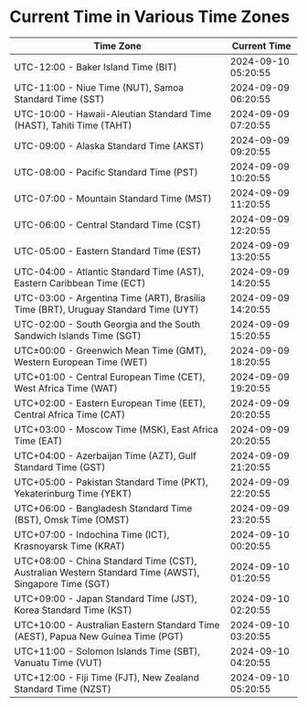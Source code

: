 # Current Time in Various Time Zones

| Time Zone | Current Time |
|-----------|--------------|
| UTC-12:00 - Baker Island Time (BIT) | 2024-09-10 05:20:55 |
| UTC-11:00 - Niue Time (NUT), Samoa Standard Time (SST) | 2024-09-09 06:20:55 |
| UTC-10:00 - Hawaii-Aleutian Standard Time (HAST), Tahiti Time (TAHT) | 2024-09-09 07:20:55 |
| UTC-09:00 - Alaska Standard Time (AKST) | 2024-09-09 09:20:55 |
| UTC-08:00 - Pacific Standard Time (PST) | 2024-09-09 10:20:55 |
| UTC-07:00 - Mountain Standard Time (MST) | 2024-09-09 11:20:55 |
| UTC-06:00 - Central Standard Time (CST) | 2024-09-09 12:20:55 |
| UTC-05:00 - Eastern Standard Time (EST) | 2024-09-09 13:20:55 |
| UTC-04:00 - Atlantic Standard Time (AST), Eastern Caribbean Time (ECT) | 2024-09-09 14:20:55 |
| UTC-03:00 - Argentina Time (ART), Brasília Time (BRT), Uruguay Standard Time (UYT) | 2024-09-09 14:20:55 |
| UTC-02:00 - South Georgia and the South Sandwich Islands Time (SGT) | 2024-09-09 15:20:55 |
| UTC±00:00 - Greenwich Mean Time (GMT), Western European Time (WET) | 2024-09-09 18:20:55 |
| UTC+01:00 - Central European Time (CET), West Africa Time (WAT) | 2024-09-09 19:20:55 |
| UTC+02:00 - Eastern European Time (EET), Central Africa Time (CAT) | 2024-09-09 20:20:55 |
| UTC+03:00 - Moscow Time (MSK), East Africa Time (EAT) | 2024-09-09 20:20:55 |
| UTC+04:00 - Azerbaijan Time (AZT), Gulf Standard Time (GST) | 2024-09-09 21:20:55 |
| UTC+05:00 - Pakistan Standard Time (PKT), Yekaterinburg Time (YEKT) | 2024-09-09 22:20:55 |
| UTC+06:00 - Bangladesh Standard Time (BST), Omsk Time (OMST) | 2024-09-09 23:20:55 |
| UTC+07:00 - Indochina Time (ICT), Krasnoyarsk Time (KRAT) | 2024-09-10 00:20:55 |
| UTC+08:00 - China Standard Time (CST), Australian Western Standard Time (AWST), Singapore Time (SGT) | 2024-09-10 01:20:55 |
| UTC+09:00 - Japan Standard Time (JST), Korea Standard Time (KST) | 2024-09-10 02:20:55 |
| UTC+10:00 - Australian Eastern Standard Time (AEST), Papua New Guinea Time (PGT) | 2024-09-10 03:20:55 |
| UTC+11:00 - Solomon Islands Time (SBT), Vanuatu Time (VUT) | 2024-09-10 04:20:55 |
| UTC+12:00 - Fiji Time (FJT), New Zealand Standard Time (NZST) | 2024-09-10 05:20:55 |
